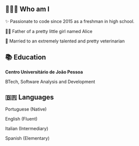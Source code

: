 ## 🧑🏻‍💻 Who am I
<p>✨ Passionate to code since 2015 as a freshman in high school.</p>
<p>👶🏻 Father of a pretty little girl named Alice</p>
<p>💍 Married to an extremely talented and pretty veterinarian</p>

## 📚 Education
<p><strong>Centro Universitário de João Pessoa</strong></p>
<p>
  BTech, Software Analysis and Development
</p>

## 🇧🇷 Languages
<p>Portuguese (Native)</p>
<p>English (Fluent)</p>
<p>Italian (Intermediary)</p>
<p>Spanish (Elementary)</p>
